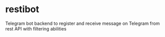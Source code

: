 # restibot
Telegram bot backend to register and receive message on Telegram from rest API with filtering abilities

